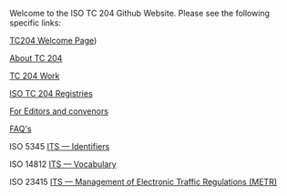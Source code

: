 Welcome to the ISO TC 204 Github Website. Please see the following specific links:

[TC204 Welcome Page](https://iso-tc204.github.io))

[About TC 204](https://iso-tc204.github.io/about/)

[TC 204 Work](https://iso-tc204.github.io/work/)

[ISO TC 204 Registries]([https://iso-tc204.github.io/work/](https://iso-tc204.github.io/registries/))

[For Editors and convenors](https://github.com/ISO-TC204/ISO-TC204.github.io/wiki)

[FAQ's](https://iso-tc204.github.io/faq/)

ISO 5345 [ITS — Identifiers](https://iso-tc204.github.io/iso5345/)

ISO 14812 [ITS — Vocabulary](https://iso-tc204.github.io/iso14812/)

ISO 23415 [ITS — Management of Electronic Traffic Regulations (METR)](https://iso-tc204.github.io/iso24315/)
